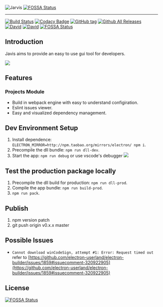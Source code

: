 ![Jarvis](http://image.tf56.com/dfs/group1/M00/3F/22/CiFBCVoXseOAJz1_AAAjpvFXiYk329.png)
[![FOSSA Status](https://app.fossa.io/api/projects/git%2Bgithub.com%2FEHDFE%2Fehdev-shell.svg?type=shield)](https://app.fossa.io/projects/git%2Bgithub.com%2FEHDFE%2Fehdev-shell?ref=badge_shield)

---
[![Build Status](https://travis-ci.org/EHDFE/ehdev-shell.svg)](https://travis-ci.org/EHDFE/ehdev-shell)
[![Codacy Badge](https://api.codacy.com/project/badge/Grade/dcd2d67edf7946dba8afa86693d2b511)](https://www.codacy.com/app/macisi/ehdev-shell?utm_source=github.com&amp;utm_medium=referral&amp;utm_content=EHDFE/ehdev-shell&amp;utm_campaign=Badge_Grade)
[![GitHub tag](https://img.shields.io/github/tag/ehdfe/ehdev-shell.svg)]()
[![Github All Releases](https://img.shields.io/github/downloads/ehdfe/ehdev-shell/total.svg)]()
[![David](https://img.shields.io/david/EHDFE/ehdev-shell.svg)]()
[![David](https://img.shields.io/david/dev/EHDFE/ehdev-shell.svg)]()
[![FOSSA Status](https://app.fossa.io/api/projects/git%2Bgithub.com%2FEHDFE%2Fehdev-shell.svg?type=shield)](https://app.fossa.io/projects/git%2Bgithub.com%2FEHDFE%2Fehdev-shell?ref=badge_shield)

## Introduction
Javis aims to provide an easy to use gui tool for developers.

![](https://image.tf56.com/dfs/group1/M00/48/2F/CiFBClppjveAYHWGAAXQpTSLQNI235.png)

## Features

### Projects Module
- Build in webpack engine with easy to understand configiration.
- Eslint issues viewer.
- Easy and visualized dependency management.

## Dev Environment Setup

1. Install dependence: `ELECTRON_MIRROR=http://npm.taobao.org/mirrors/electron/ npm i`.
2. Precompile the dll bundle: `npm run dll-dev`.
3. Start the app: `npm run debug` or use vscode's debugger
  ![](https://image.tf56.com/dfs/group1/M00/39/4E/CiFBClnkCzqABJhqAAGYIokpzjs880.png)

## Test the production package locally

1. Precompile the dll build for production: `npm run dll-prod`.
2. Compile the app bundle: `npm run build-prod`.
2. `npm run pack`.

## Publish

1. npm version patch
2. git push origin v0.x.x master

## Possible Issues

- `Cannot download winCodeSign, attempt #1: Error: Request timed out` refer to [https://github.com/electron-userland/electron-builder/issues/1859#issuecomment-320922905](https://github.com/electron-userland/electron-builder/issues/1859#issuecomment-320922905)


## License
[![FOSSA Status](https://app.fossa.io/api/projects/git%2Bgithub.com%2FEHDFE%2Fehdev-shell.svg?type=large)](https://app.fossa.io/projects/git%2Bgithub.com%2FEHDFE%2Fehdev-shell?ref=badge_large)
